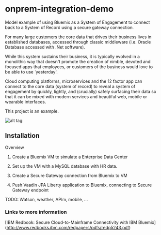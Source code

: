 # onprem-integration-demo
Model example of using Bluemix as a System of Engagement to connect back to a System of Record using a secure gateway connection.

For many large customers the core data that drives their business lives in established databases, accessed through classic middleware (i.e. Oracle Database accessed with .Net software).

While this system sustains their business, it is typically evolved in a monolithic way that doesn't promote the creation of nimble, devoted and focused apps that employees, or customers of the business would love to be able to use 'yesterday'.

Cloud computing platforms, microservices and the 12 factor app can connect to the core data (system of record) to reveal a system of engagement by quickly, lightly, and (crucially) safely surfacing their data so that it can be mixed with modern services and beautiful web, mobile or wearable interfaces.

This project is an example.

![alt tag](https://raw.github.com/IBM-Bluemix/onprem-integration-demo/master/Architecture.png)

## Installation

Overview

1) Create a Bluemix VM to simulate a Enterprise Data Center

2) Set up the VM with a MySQL database with HR data.

3) Create a Secure Gateway connection from Bluemix to VM

4) Push Vaadin JPA Liberty application to Bluemix, connecting to Secure Gateway endpoint

TODO: Watson, weather, APIm, mobile, ...




### Links to more information

[IBM Redbook: Secure Cloud-to-Mainframe Connectivity with IBM Bluemix] (http://www.redbooks.ibm.com/redpapers/pdfs/redp5243.pdf)
